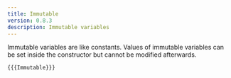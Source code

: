 ```yaml
---
title: Immutable
version: 0.8.3
description: Immutable variables
---
```


Immutable variables are like constants. Values of immutable variables can be set inside the constructor but cannot be modified afterwards.

```solidity
{{{Immutable}}}
```
